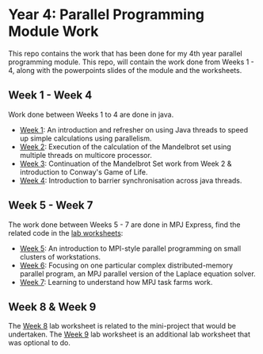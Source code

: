 # Year 4: Parallel Programming Module Work

This repo contains the work that has been done for my 4th year parallel programming module. This repo, will contain the work done from Weeks 1 - 4, along with the powerpoints slides of the module and the worksheets.

## Week 1 - Week 4
Work done between Weeks 1 to 4 are done in java.
- [Week 1](/Resource%20Files/Lab%20Worksheets/week1-lab.html): An introduction and refresher on using Java threads to speed up simple calculations using parallelism.
- [Week 2](/Resource%20Files/Lab%20Worksheets/week2-lab.html): Execution of the calculation of the Mandelbrot set using multiple threads on multicore processor.
- [Week 3](/Resource%20Files/Lab%20Worksheets/week3-lab.html): Continuation of the Mandelbrot Set work from Week 2 & introduction to Conway's Game of Life.
- [Week 4](/Resource%20Files/Lab%20Worksheets/week4-lab.html): Introduction to barrier synchronisation across java threads.

## Week 5 - Week 7
The work done between Weeks 5 - 7 are done in MPJ Express, find the related code in the [lab worksheets](/Resource%20Files/Lab%20Worksheets):
- [Week 5](/Resource%20Files/Lab%20Worksheets/week5-lab.html): An introduction to MPI-style parallel programming on small clusters of workstations.
- [Week 6](/Resource%20Files/Lab%20Worksheets/week6-lab.html): Focusing on one particular complex distributed-memory parallel program, an MPJ parallel version of the Laplace equation solver.
- [Week 7](/Resource%20Files/Lab%20Worksheets/week7-lab.html): Learning to understand how MPJ task farms work.

## Week 8 & Week 9
The [Week 8](/Resource%20Files/Lab%20Worksheets/week8-lab.html) lab worksheet is related to the mini-project that would be undertaken.
The [Week 9](/Resource%20Files/Lab%20Worksheets/week9-lab.html) lab worksheet is an additional lab worksheet that was optional to do.


